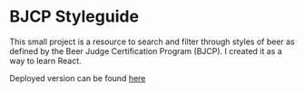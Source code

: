 # BJCP Styleguide

This small project is a resource to search and filter through styles of beer as defined by the Beer Judge Certification Program (BJCP).
I created it as a way to learn React.

Deployed version can be found [here](https://jumboduck.github.io/bjcp-styleguide/index)
